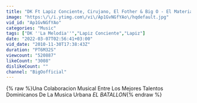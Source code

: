 ```yaml
---
title: "DK Ft Lapiz Conciente, Cirujano, El Fother & Big O - El Material.wmv"
image: "https:\/\/i.ytimg.com\/vi\/Ap1GvNGfYAo\/hqdefault.jpg"
vid_id: "Ap1GvNGfYAo"
categories: "Music"
tags: ["DK ''La Melodia''","Lapiz Conciente","Lapiz"]
date: "2022-03-07T02:56:41+03:00"
vid_date: "2010-11-30T17:38:43Z"
duration: "PT6M32S"
viewcount: "520887"
likeCount: "3008"
dislikeCount: ""
channel: "BigOofficial"
---
```

{% raw %}Una Colaboracion Musical Entre Los Mejores Talentos Dominicanos De La Musica Urbana *EL BATALLON*{% endraw %}
